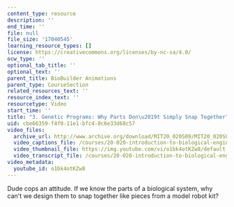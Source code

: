 ```yaml
---
content_type: resource
description: ''
end_time: ''
file: null
file_size: '17040545'
learning_resource_types: []
license: https://creativecommons.org/licenses/by-nc-sa/4.0/
ocw_type: ''
optional_tab_title: ''
optional_text: ''
parent_title: BioBuilder Animations
parent_type: CourseSection
related_resources_text: ''
resource_index_text: ''
resourcetype: Video
start_time: ''
title: "3. Genetic Programs: Why Parts Don\u2019t Simply Snap Together"
uid: cbe66359-f4f0-11e1-bfc4-8c6e33d68c57
video_files:
  archive_url: http://www.archive.org/download/MIT20_020S09/MIT20_020S09_parts.mp4
  video_captions_file: /courses/20-020-introduction-to-biological-engineering-design-spring-2009/af27f522d7ae50f281373508a27d81e6_o1bk4otKZw8.vtt
  video_thumbnail_file: https://img.youtube.com/vi/o1bk4otKZw8/default.jpg
  video_transcript_file: /courses/20-020-introduction-to-biological-engineering-design-spring-2009/7b83f88bd85505561a3b20f5cfec0cc7_o1bk4otKZw8.pdf
video_metadata:
  youtube_id: o1bk4otKZw8
---
```


Dude cops an attitude. If we know the parts of a biological system, why can't we design them to snap together like pieces from a model robot kit?

